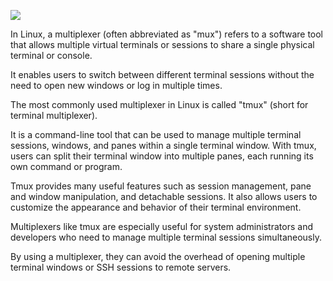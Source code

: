 ![](Image_png_preview%201.png)

In Linux, a multiplexer (often abbreviated as "mux") refers to a software tool that allows multiple virtual terminals or sessions to share a single physical terminal or console.

It enables users to switch between different terminal sessions without the need to open new windows or log in multiple times.

The most commonly used multiplexer in Linux is called "tmux" (short for terminal multiplexer).

It is a command-line tool that can be used to manage multiple terminal sessions, windows, and panes within a single terminal window. With tmux, users can split their terminal window into multiple panes, each running its own command or program.

Tmux provides many useful features such as session management, pane and window manipulation, and detachable sessions. It also allows users to customize the appearance and behavior of their terminal environment.

Multiplexers like tmux are especially useful for system administrators and developers who need to manage multiple terminal sessions simultaneously.

By using a multiplexer, they can avoid the overhead of opening multiple terminal windows or SSH sessions to remote servers.

